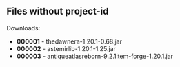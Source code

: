 ## Files without project-id

Downloads:
- **000001** - thedawnera-1.20.1-0.68.jar
- **000002** - astemirlib-1.20.1-1.25.jar
- **000003** - antiqueatlasreborn-9.2.1item-forge-1.20.1.jar